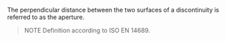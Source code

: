 The perpendicular distance between the two surfaces of a discontinuity is referred to as the aperture. 
>NOTE Definition according to ISO EN 14689.
